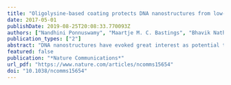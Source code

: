 ```yaml
---
title: "Oligolysine-based coating protects DNA nanostructures from low-salt denaturation and nuclease degradation"
date: 2017-05-01
publishDate: 2019-08-25T20:08:33.770093Z
authors: ["Nandhini Ponnuswamy", "Maartje M. C. Bastings", "Bhavik Nathwani", "Ju Hee Ryu", "Leo Y. T. Chou", "Mathias Vinther", "Weiwei Aileen Li", "Frances M. Anastassacos", "David J. Mooney", "William M. Shih"]
publication_types: ["2"]
abstract: "DNA nanostructures have evoked great interest as potential therapeutics and diagnostics due to ease and robustness of programming their shapes, site-specific functionalizations and responsive behaviours. However, their utility in biological fluids can be compromised through denaturation induced by physiological salt concentrations and degradation mediated by nucleases. Here we demonstrate that DNA nanostructures coated by oligolysines to 0.5:1 N:P (ratio of nitrogen in lysine to phosphorus in DNA), are stable in low salt and up to tenfold more resistant to DNase I digestion than when uncoated. Higher N:P ratios can lead to aggregation, but this can be circumvented by coating instead with an oligolysine-PEG copolymer, enabling up to a 1,000-fold protection against digestion by serum nucleases. Oligolysine-PEG-stabilized DNA nanostructures survive uptake into endosomal compartments and, in a mouse model, exhibit a modest increase in pharmacokinetic bioavailability. Thus, oligolysine-PEG is a one-step, structure-independent approach that provides low-cost and effective protection of DNA nanostructures for in vivo applications."
featured: false
publication: "*Nature Communications*"
url_pdf: "https://www.nature.com/articles/ncomms15654"
doi: "10.1038/ncomms15654"
---
```


